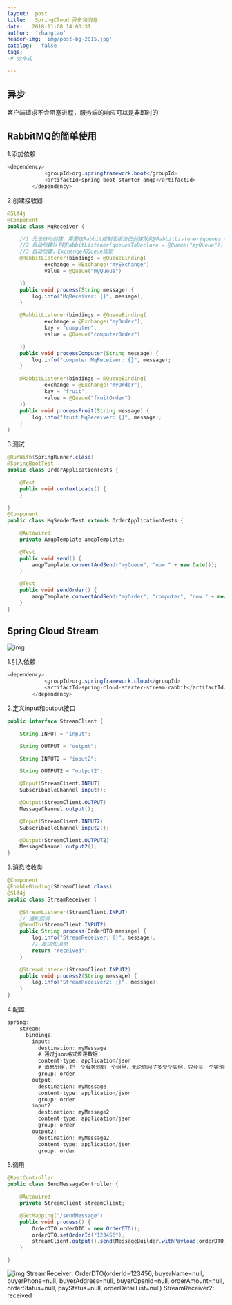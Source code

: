 ```yaml
---
layout:  post
title:   SpringCloud 异步和消息
date:   2018-11-08 14:00:31
author:  'zhangtao'
header-img: 'img/post-bg-2015.jpg'
catalog:   false
tags:
-# 分布式

---
```




## 异步

客户端请求不会阻塞进程，服务端的响应可以是非即时的

## RabbitMQ的简单使用

1.添加依赖

```java
<dependency>
            <groupId>org.springframework.boot</groupId>
            <artifactId>spring-boot-starter-amqp</artifactId>
        </dependency>
```

2.创建接收器

```java
@Slf4j
@Component
public class MqReceiver {

    //1.无法自动创建，需要在Rabbit控制面板自己创建队列@RabbitListener(queues = "myQueue")
    //2.自动创建队列@RabbitListener(queuesToDeclare = @Queue("myQueue"))
    //3.自动创建，Exchange和Queue绑定
    @RabbitListener(bindings = @QueueBinding(
            exchange = @Exchange("myExchange"),
            value = @Queue("myQueue")

    ))
    public void process(String message) {
        log.info("MqReceiver: {}", message);
    }

    @RabbitListener(bindings = @QueueBinding(
            exchange = @Exchange("myOrder"),
            key = "computer",
            value = @Queue("computerOrder")

    ))
    public void processComputer(String message) {
        log.info("computer MqReceiver: {}", message);
    }

    @RabbitListener(bindings = @QueueBinding(
            exchange = @Exchange("myOrder"),
            key = "fruit",
            value = @Queue("fruitOrder")
    ))
    public void processFruit(String message) {
        log.info("fruit MqReceiver: {}", message);
    }
}
```

3.测试

```java
@RunWith(SpringRunner.class)
@SpringBootTest
public class OrderApplicationTests {

	@Test
	public void contextLoads() {
	}

}
@Component
public class MqSenderTest extends OrderApplicationTests {

    @Autowired
    private AmqpTemplate amqpTemplate;

    @Test
    public void send() {
        amqpTemplate.convertAndSend("myQueue", "now " + new Date());
    }

    @Test
    public void sendOrder() {
        amqpTemplate.convertAndSend("myOrder", "computer", "now " + new Date());
    }
}
```

## Spring Cloud Stream


![img](https://img-blog.csdnimg.cn/2018110713473878.png?x-oss-process=image/watermark,type_ZmFuZ3poZW5naGVpdGk,shadow_10,text_aHR0cHM6Ly9ibG9nLmNzZG4ubmV0L3dzemN5MTk5NTAz,size_16,color_FFFFFF,t_70)

1.引入依赖

```java
<dependency>
            <groupId>org.springframework.cloud</groupId>
            <artifactId>spring-cloud-starter-stream-rabbit</artifactId>
        </dependency>
```

2.定义input和output接口

```java
public interface StreamClient {

    String INPUT = "input";

    String OUTPUT = "output";

    String INPUT2 = "input2";

    String OUTPUT2 = "output2";

    @Input(StreamClient.INPUT)
    SubscribableChannel input();

    @Output(StreamClient.OUTPUT)
    MessageChannel output();

    @Input(StreamClient.INPUT2)
    SubscribableChannel input2();

    @Output(StreamClient.OUTPUT2)
    MessageChannel output2();
}
```

3.消息接收类

```java
@Component
@EnableBinding(StreamClient.class)
@Slf4j
public class StreamReceiver {

    @StreamListener(StreamClient.INPUT)
    // 通知回调
    @SendTo(StreamClient.INPUT2)
    public String process(OrderDTO message) {
        log.info("StreamReceiver: {}", message);
        // 发送MQ消息
        return "received";
    }

    @StreamListener(StreamClient.INPUT2)
    public void process2(String message) {
        log.info("StreamReceiver2: {}", message);
    }
}
```

4.配置

```java
spring:
    stream:
      bindings:
        input:
          destination: myMessage
          # 通过json格式传递数据
          content-type: application/json
          # 消息分组，把一个服务划到一个组里，无论你起了多少个实例，只会有一个实例消费
          group: order
        output:
          destination: myMessage
          content-type: application/json
          group: order
        input2:
          destination: myMessage2
          content-type: application/json
          group: order
        output2:
          destination: myMessage2
          content-type: application/json
          group: order
```

5.调用

```java
@RestController
public class SendMessageController {

    @Autowired
    private StreamClient streamClient;

    @GetMapping("/sendMessage")
    public void process() {
        OrderDTO orderDTO = new OrderDTO();
        orderDTO.setOrderId("123456");
        streamClient.output().send(MessageBuilder.withPayload(orderDTO).build());
    }

}
```


![img](https://img-blog.csdnimg.cn/20181108135954859.png) StreamReceiver: OrderDTO(orderId=123456, buyerName=null, buyerPhone=null, buyerAddress=null, buyerOpenid=null, orderAmount=null, orderStatus=null, payStatus=null, orderDetailList=null) StreamReceiver2: received

